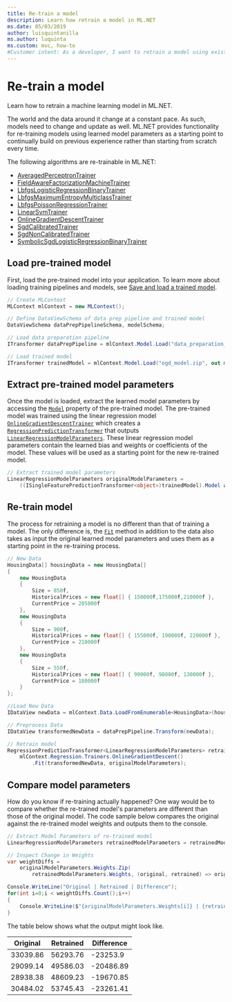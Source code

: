 ```yaml
---
title: Re-train a model
description: Learn how retrain a model in ML.NET
ms.date: 05/03/2019
author: luisquintanilla
ms.author: luquinta
ms.custom: mvc, how-to
#Customer intent: As a developer, I want to retrain a model using existing model parameters.
---
```


# Re-train a model

Learn how to retrain a machine learning model in ML.NET.

The world and the data around it change at a constant pace. As such, models need to change and update as well. ML.NET provides functionality for re-training models using learned model parameters as a starting point to continually build on previous experience rather than starting from scratch every time.

The following algorithms are re-trainable in ML.NET:

- [AveragedPerceptronTrainer](xref:Microsoft.ML.Trainers.AveragedPerceptronTrainer)
- [FieldAwareFactorizationMachineTrainer](xref:Microsoft.ML.Trainers.FieldAwareFactorizationMachineTrainer)
- [LbfgsLogisticRegressionBinaryTrainer](xref:Microsoft.ML.Trainers.LbfgsLogisticRegressionBinaryTrainer)
- [LbfgsMaximumEntropyMulticlassTrainer](xref:Microsoft.ML.Trainers.LbfgsMaximumEntropyMulticlassTrainer)
- [LbfgsPoissonRegressionTrainer](xref:Microsoft.ML.Trainers.LbfgsPoissonRegressionTrainer)
- [LinearSvmTrainer](xref:Microsoft.ML.Trainers.LinearSvmTrainer)
- [OnlineGradientDescentTrainer](xref:Microsoft.ML.Trainers.OnlineGradientDescentTrainer)
- [SgdCalibratedTrainer](xref:Microsoft.ML.Trainers.SgdCalibratedTrainer)
- [SgdNonCalibratedTrainer](xref:Microsoft.ML.Trainers.SgdNonCalibratedTrainer)
- [SymbolicSgdLogisticRegressionBinaryTrainer](xref:Microsoft.ML.Trainers.SymbolicSgdLogisticRegressionBinaryTrainer)

## Load pre-trained model

First, load the pre-trained model into your application. To learn more about loading training pipelines and models, see [Save and load a trained model](save-load-machine-learning-models-ml-net.md).

```csharp
// Create MLContext
MLContext mlContext = new MLContext();

// Define DataViewSchema of data prep pipeline and trained model
DataViewSchema dataPrepPipelineSchema, modelSchema;

// Load data preparation pipeline
ITransformer dataPrepPipeline = mlContext.Model.Load("data_preparation_pipeline.zip", out dataPrepPipelineSchema);

// Load trained model
ITransformer trainedModel = mlContext.Model.Load("ogd_model.zip", out modelSchema);
```

## Extract pre-trained model parameters

Once the model is loaded, extract the learned model parameters by accessing the [`Model`](xref:Microsoft.ML.Data.PredictionTransformerBase%601.Model%2A) property of the pre-trained model. The pre-trained model was trained using the linear regression model [`OnlineGradientDescentTrainer`](xref:Microsoft.ML.Trainers.OnlineGradientDescentTrainer) which creates a [`RegressionPredictionTransformer`](xref:Microsoft.ML.Data.RegressionPredictionTransformer%601) that outputs [`LinearRegressionModelParameters`](xref:Microsoft.ML.Trainers.LinearRegressionModelParameters). These linear regression model parameters contain the learned bias and weights or coefficients of the model. These values will be used as a starting point for the new re-trained model.

```csharp
// Extract trained model parameters
LinearRegressionModelParameters originalModelParameters =
    ((ISingleFeaturePredictionTransformer<object>)trainedModel).Model as LinearRegressionModelParameters;
```

## Re-train model

The process for retraining a model is no different than that of training a model. The only difference is, the [`Fit`](xref:Microsoft.ML.Trainers.OnlineLinearTrainer%602.Fit%2A) method in addition to the data also takes as input the original learned model parameters and uses them as a starting point in the re-training process.

```csharp
// New Data
HousingData[] housingData = new HousingData[]
{
    new HousingData
    {
        Size = 850f,
        HistoricalPrices = new float[] { 150000f,175000f,210000f },
        CurrentPrice = 205000f
    },
    new HousingData
    {
        Size = 900f,
        HistoricalPrices = new float[] { 155000f, 190000f, 220000f },
        CurrentPrice = 210000f
    },
    new HousingData
    {
        Size = 550f,
        HistoricalPrices = new float[] { 99000f, 98000f, 130000f },
        CurrentPrice = 180000f
    }
};

//Load New Data
IDataView newData = mlContext.Data.LoadFromEnumerable<HousingData>(housingData);

// Preprocess Data
IDataView transformedNewData = dataPrepPipeline.Transform(newData);

// Retrain model
RegressionPredictionTransformer<LinearRegressionModelParameters> retrainedModel =
    mlContext.Regression.Trainers.OnlineGradientDescent()
        .Fit(transformedNewData, originalModelParameters);
```

## Compare model parameters

How do you know if re-training actually happened? One way would be to compare whether the re-trained model's parameters are different than those of the original model. The code sample below compares the original against the re-trained model weights and outputs them to the console.

```csharp
// Extract Model Parameters of re-trained model
LinearRegressionModelParameters retrainedModelParameters = retrainedModel.Model as LinearRegressionModelParameters;

// Inspect Change in Weights
var weightDiffs =
    originalModelParameters.Weights.Zip(
        retrainedModelParameters.Weights, (original, retrained) => original - retrained).ToArray();

Console.WriteLine("Original | Retrained | Difference");
for(int i=0;i < weightDiffs.Count();i++)
{
    Console.WriteLine($"{originalModelParameters.Weights[i]} | {retrainedModelParameters.Weights[i]} | {weightDiffs[i]}");
}
```

The table below shows what the output might look like.

|Original | Retrained | Difference |
|---|---|---|
| 33039.86 | 56293.76 | -23253.9 |
| 29099.14 | 49586.03 | -20486.89 |
| 28938.38 | 48609.23 | -19670.85 |
| 30484.02 | 53745.43 | -23261.41 |

